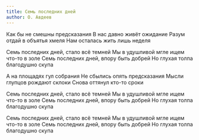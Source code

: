 ```yaml
---
title: Семь последних дней
author: О. Авдеев
---
```


Как бы не смешны предсказания
В нас давно живёт ожидание
Разум отдай в объятья хмеля
Нам осталась жить лишь неделя

Семь последних дней, стало всё темней
Мы в удушливой мгле ищем что-то в золе
Семь последних дней, впору быть добрей
Но глухая толпа благодушно скупа

А на площадях гул собрания
Не сбылись опять предсказания
Мысли глупцов рождают склоки
Снова оттянул кто-то сроки

Семь последних дней, стало всё темней
Мы в удушливой мгле ищем что-то в золе
Семь последних дней, впору быть добрей
Но глухая толпа благодушно скупа

Семь последних дней, стало всё темней
Мы в удушливой мгле ищем что-то в золе
Семь последних дней, впору быть добрей
Но глухая толпа благодушно скупа
